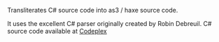 Transliterates C# source code into as3 / haxe source code.

It uses the excellent C# parser originally created by Robin Debreuil. C# source code available at [Codeplex](http://csparser.codeplex.com/)